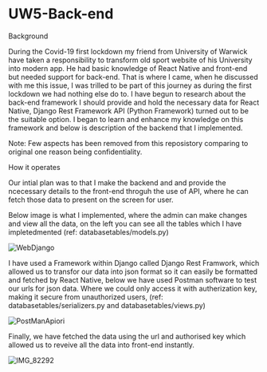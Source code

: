 # UW5-Back-end

Background 

During the Covid-19 first lockdown my friend from University of Warwick have taken a responsibility to transform old sport website of his University into modern app. He had basic knowledge of React Native and front-end but needed support for back-end. That is where I came, when he discussed with me this issue, I was trilled to be part of this journey as during the first lockdown we had nothing else do to. I have begun to research about the back-end framework I should provide and hold the necessary data for React Native, Django Rest Framework API (Python Framework) turned out to be the suitable option. I began to learn and enhance my knowledge on this framework and below is description of the backend that I implemented. 

Note: Few aspects has been removed from this reposistory comparing to original one reason being confidentiality. 

How it operates

Our intial plan was to that I make the backend and and provide the ncecessary details to the front-end throguh the use of API, where he can fetch those data to present on the screen for user.

Below image is what I implemented, where the admin can make changes and view all the data, on the left you can see all the tables which I have impletedmented (ref: databasetables/models.py)

![WebDjango](https://user-images.githubusercontent.com/45140799/111701441-c2a0ea00-8832-11eb-9e87-90a7d9cb05c0.PNG)

I have used a Framework within Django called Django Rest Framwork, which allowed us to transfor our data into json format so it can easily be formatted and fetched by React Native, below we have used Postman software to test our urls for json data. Where we could only access it with autherization key, making it secure from unauthorized users, (ref: databasetables/serializers.py and databasetables/views.py)


![PostManApiori](https://user-images.githubusercontent.com/45140799/111702297-f29cbd00-8833-11eb-9a99-c215b8c695f9.png)


Finally, we have fetched the data using the url and authorised key which allowed us to reveive all the data into front-end instantly.


![IMG_82292](https://user-images.githubusercontent.com/45140799/111702815-be75cc00-8834-11eb-9f90-9471f737c877.jpg)

